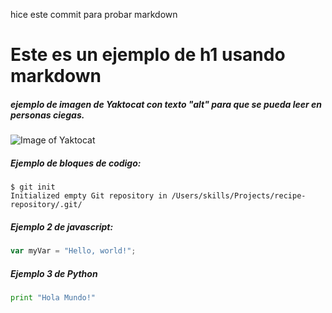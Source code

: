 hice este commit para probar markdown

# Este es un ejemplo de h1 usando markdown

##### ejemplo de imagen de Yaktocat con texto "alt" para que se pueda leer en personas ciegas.
![Image of Yaktocat](https://octodex.github.com/images/yaktocat.png)  



##### Ejemplo de bloques de codigo:

```
$ git init
Initialized empty Git repository in /Users/skills/Projects/recipe-repository/.git/
```


##### Ejemplo 2 de javascript:
``` javascript
var myVar = "Hello, world!";
```

##### Ejemplo 3 de Python
``` python
print "Hola Mundo!"
```

